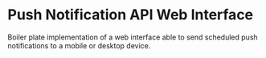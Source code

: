 # Push Notification API Web Interface
Boiler plate implementation of a web interface able to send scheduled push notifications to a mobile or desktop device.   
